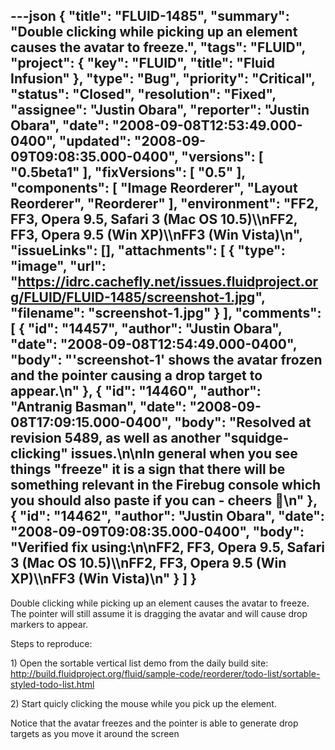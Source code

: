 ---json
{
  "title": "FLUID-1485",
  "summary": "Double clicking while picking up an element causes the avatar to freeze.",
  "tags": "FLUID",
  "project": {
    "key": "FLUID",
    "title": "Fluid Infusion"
  },
  "type": "Bug",
  "priority": "Critical",
  "status": "Closed",
  "resolution": "Fixed",
  "assignee": "Justin Obara",
  "reporter": "Justin Obara",
  "date": "2008-09-08T12:53:49.000-0400",
  "updated": "2008-09-09T09:08:35.000-0400",
  "versions": [
    "0.5beta1"
  ],
  "fixVersions": [
    "0.5"
  ],
  "components": [
    "Image Reorderer",
    "Layout Reorderer",
    "Reorderer"
  ],
  "environment": "FF2, FF3, Opera 9.5, Safari 3 (Mac OS 10.5)\\\nFF2, FF3, Opera 9.5 (Win XP)\\\nFF3 (Win Vista)\n",
  "issueLinks": [],
  "attachments": [
    {
      "type": "image",
      "url": "https://idrc.cachefly.net/issues.fluidproject.org/FLUID/FLUID-1485/screenshot-1.jpg",
      "filename": "screenshot-1.jpg"
    }
  ],
  "comments": [
    {
      "id": "14457",
      "author": "Justin Obara",
      "date": "2008-09-08T12:54:49.000-0400",
      "body": "'screenshot-1' shows the avatar frozen and the pointer causing a drop target to appear.\n"
    },
    {
      "id": "14460",
      "author": "Antranig Basman",
      "date": "2008-09-08T17:09:15.000-0400",
      "body": "Resolved at revision 5489, as well as another \"squidge-clicking\" issues.\n\nIn general when you see things \"freeze\" it is a sign that there will be something relevant in the Firebug console which you should also paste if you can - cheers 🙂\n"
    },
    {
      "id": "14462",
      "author": "Justin Obara",
      "date": "2008-09-09T09:08:35.000-0400",
      "body": "Verified fix using:\n\nFF2, FF3, Opera 9.5, Safari 3 (Mac OS 10.5)\\\nFF2, FF3, Opera 9.5 (Win XP)\\\nFF3 (Win Vista)\n"
    }
  ]
}
---
Double clicking while picking up an element causes the avatar to freeze. The pointer will still assume it is dragging the avatar and will cause drop markers to appear.

Steps to reproduce:

1\) Open the sortable vertical list demo from the daily build site:\
<http://build.fluidproject.org/fluid/sample-code/reorderer/todo-list/sortable-styled-todo-list.html>

2\) Start quicly clicking the mouse while you pick up the element.

Notice that the avatar freezes and the pointer is able to generate drop targets as you move it around the screen

        